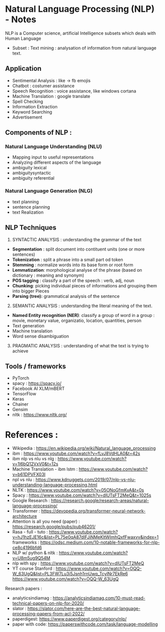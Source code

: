 # Natural Language Processing (NLP) - Notes

NLP is a Computer science, artificial Intelligence subsets which deals with Human Language

- Subset : 
Text mining : analysation of information from natural language text.

## Application

* Sentimental Analysis : like -> fb emojis
* Chatbot : costumer assistance
* Speech Recognition : voice assistance, like windows cortana
* Machine Translation : google translate
* Spell Checking
* Information Extraction
* Keyword Searching
* Advertisement 

## Components of NLP :
### Natural Language Understanding (NLU)
  - Mapping input to useful representations
  - Analyzing different aspects of the language
  - ambiguity lexical
  - ambiguitysyntactic 
  - ambiguity referential
 
### Natural Language Generation (NLG)
  - text planning
  - sentence planning
  - text Realization

## NLP Techniques

1. SYNTACTIC ANALYSIS : understanding the grammar of the text
  - **Segmentation** : split document into contituent units (one or more sentences)
  - **Tokenization** : split a phrase into a small part od token
  - **Stemming** : normalize words into its base form or root form
  - **Lemmatization**: morphological analyse of the phrase (based on dictionary : meaning and synonym)
  - **POS tagging** : classify a part of the speech : verb, adj, noun 
  - **Chunking**: picking individual pieces of informations and grouping them into bigger Pieces
  - <b>Parsing (tree):</b> grammatical analysis of the sentence

2. SEMANTIC ANALYSIS : understanding the literal meaning of the text.

  - **Named Entity recognition (NER)**: classify a group of word in a group : movie, monetary value, organizatio, location, quantities, person
  - Text generation
  - Machine translation
  - Word sense disambiguation

3. PRAGMATIC ANALYSIS : understanding of what the text is trying to achieve


## Tools / frameworks

- PyTorch  
- spacy  :  https://spacy.io/
- Facebook AI XLM/mBERT
- TensorFlow
- Keras
- Chainer
- Gensim 
- nltk : https://www.nltk.org/


# References : 

- Wikipedia : https://en.wikipedia.org/wiki/Natural_language_processing
- ibm : https://www.youtube.com/watch?v=fLvJ8VdHLA0&t=42s
- ibm nlp vs nlu vs nlg : https://www.youtube.com/watch?v=1I6bQ12VxV0&t=12s
- Machine Translation - ibm lstm : https://www.youtube.com/watch?v=b61DPVFX03I
- npl vs nlu : https://www.kdnuggets.com/2019/07/nlp-vs-nlu-understanding-language-processing.html
- NLTK : https://www.youtube.com/watch?v=05ONoGfmKvA&t=0s
- Spacy : https://www.youtube.com/watch?v=dIUTsFT2MeQ&t=1025s
- Google Research : https://research.google/research-areas/natural-language-processing/
- Transformer : https://devopedia.org/transformer-neural-network-architecture
- Attention is all you need (paper)  : https://research.google/pubs/pub46201/
- Rasa - full - tuto : https://www.youtube.com/watch?v=hJ1hzEJE16c&list=PL75e0qA87dlFJiNMeKltWImhQxfFwaxvv&index=1
frameworks : https://odsc.medium.com/10-notable-frameworks-for-nlp-ce8c4196bfd6
- NLP w/ python & nltk : 
https://www.youtube.com/watch?v=U8m5ug9Q54M
- nlp with spy : 
https://www.youtube.com/watch?v=dIUTsFT2MeQ
- YT course Stanford :
https://www.youtube.com/watch?v=OQQ-W_63UgQ&list=PL3FW7Lu3i5Jsnh1rnUwq_TcylNr7EkRe6 
https://www.youtube.com/watch?v=OQQ-W_63UgQ

Research papers : 
- analyticsindiamag :
https://analyticsindiamag.com/10-must-read-technical-papers-on-nlp-for-2020/
- slator :
https://slator.com/here-are-the-best-natural-language-processing-papers-from-acl-2022/
- paperdigest:
https://www.paperdigest.org/category/nlp/
- paper with code:
https://paperswithcode.com/task/language-modelling
